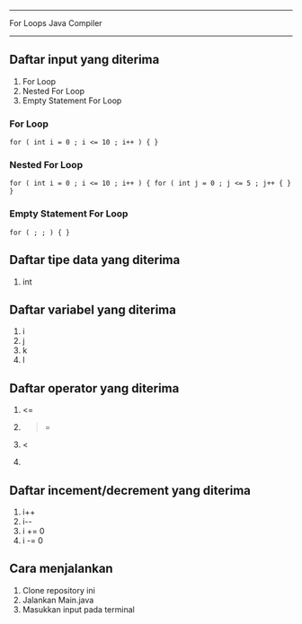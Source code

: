 ***
For Loops Java Compiler
***

## Daftar input yang diterima
1. For Loop
2. Nested For Loop
3. Empty Statement For Loop

### For Loop
```
for ( int i = 0 ; i <= 10 ; i++ ) { }
```

### Nested For Loop
```
for ( int i = 0 ; i <= 10 ; i++ ) { for ( int j = 0 ; j <= 5 ; j++ { } }
```

### Empty Statement For Loop
```
for ( ; ; ) { }
```

## Daftar tipe data yang diterima
1. int

## Daftar variabel yang diterima
1. i
2. j
3. k
4. l

## Daftar operator yang diterima
1. <=
2. >=
3. <
4. >

## Daftar incement/decrement yang diterima
1. i++
2. i--
3. i += 0
4. i -= 0

## Cara menjalankan
1. Clone repository ini
2. Jalankan Main.java
3. Masukkan input pada terminal
